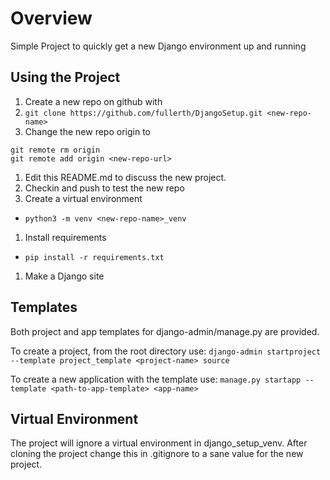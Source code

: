 # Overview
Simple Project to quickly get a new Django environment up and running

## Using the Project
1. Create a new repo on github with <new-repo-name>
1. `git clone https://github.com/fullerth/DjangoSetup.git <new-repo-name>`
1. Change the new repo origin to <new-repo-url>
  ```
  git remote rm origin
  git remote add origin <new-repo-url>
  ```
1. Edit this README.md to discuss the new project.
1. Checkin and push to test the new repo
1. Create a virtual environment
  * `python3 -m venv <new-repo-name>_venv`
1. Install requirements
  * `pip install -r requirements.txt`
1. Make a Django site

## Templates
Both project and app templates for django-admin/manage.py are provided.

To create a project, from the root directory use:
`django-admin startproject --template project_template <project-name> source`

To create a new application with the template use:
`manage.py startapp --template <path-to-app-template> <app-name>`

## Virtual Environment
The project will ignore a virtual environment in django_setup_venv. After 
cloning the project change this in .gitignore to a sane value for the new 
project.

